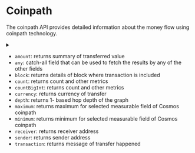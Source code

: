 # Coinpath

The coinpath API provides detailed information about the money flow using coinpath technology.

<details>
<summary></summary>

-   `currency`: filter by the currency involved in the transactions.
-   `date`: filter by date of the transaction
-   `initialAddress`: filter initial address of the transfer
-   `initialDate`: filter by initial date of the transfer
-   `initialTime`: filter by initial time of the transfer
-   `options`: filter returned data by ordering, limiting and constraining it
-   `receiver`: filter by the receiver of ther transfer
-   `sender`: filter by the sender of the transfer
-   `time`: filter by time of the transfer

</details>

-   `amount`: returns summary of transferred value
-   `any`: catch-all field that can be used to fetch the results by any of the other fields
-   `block`: returns details of block where transaction is included 
-   `count`: returns count and other metrics
-   `countBigInt`: returns count and other metrics
-   `currency`: returns currency of transfer
-   `depth`: returns 1- based hop depth of the graph
-   `maximum`: returns maximum for selected measurable field of Cosmos coinpath
-   `minimum`: returns minimum for selected measurable field of Cosmos coinpath
-   `receiver`: returns receiver address
-   `sender`: returns sender address
-   `transaction`: returns message of transfer happened
